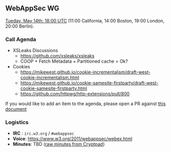 ## WebAppSec WG

[Tueday, May 14th: 18:00 UTC](https://www.timeanddate.com/worldclock/fixedtime.html?iso=20190514T1800) (11:00 California, 14:00 Boston, 19:00 London, 20:00 Berlin).

### Call Agenda

*   XSLeaks Discussions
    *   https://github.com/xsleaks/xsleaks
    *   COOP + Fetch Metadata + Partitioned cache = Ok?
*   Cookies
    *   https://mikewest.github.io/cookie-incrementalism/draft-west-cookie-incrementalism.html
    *   https://mikewest.github.io/cookie-samesite-firstparty/draft-west-cookie-samesite-firstparty.html
    *   https://github.com/httpwg/http-extensions/pull/800

If you would like to add an item to the agenda, please open a PR against [this document](https://github.com/w3c/webappsec/blob/master/meetings/2019/2019-05-14.agenda.md)

### Logistics

*   **IRC** : `irc.w3.org` / `#webappsec`
*   **Voice**: <https://www.w3.org/2011/webappsec/webex.html>
*   **Minutes**: TBD ([raw minutes from Cryptpad](#TODO))
